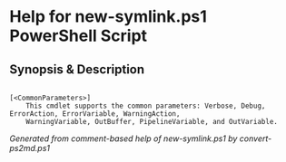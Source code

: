 # Help for new-symlink.ps1 PowerShell Script

## Synopsis & Description
```powershell

```

```
[<CommonParameters>]
    This cmdlet supports the common parameters: Verbose, Debug, ErrorAction, ErrorVariable, WarningAction, 
    WarningVariable, OutBuffer, PipelineVariable, and OutVariable.
```

*Generated from comment-based help of new-symlink.ps1 by convert-ps2md.ps1*
